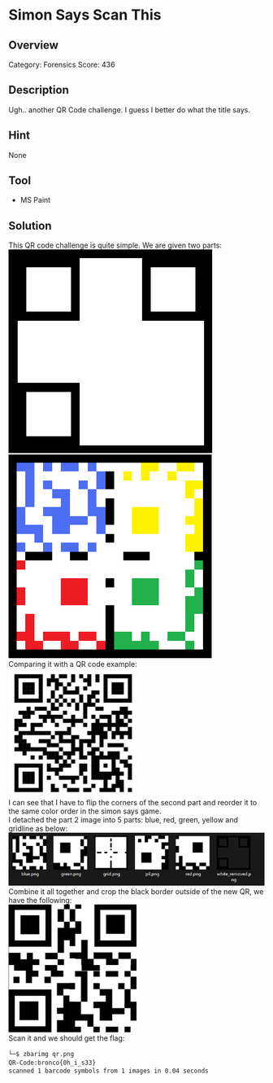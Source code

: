 # Simon Says Scan This #
 
## Overview ##
 
Category: Forensics
Score: 436
 
## Description ##
 
Ugh.. another QR Code challenge. I guess I better do what the title says.

## Hint ##

None

## Tool ##
- MS Paint

## Solution ##
This QR code challenge is quite simple. We are given two parts:  
![P1](image/og/qr_code_p1.png)    
![P2](image/og/qr_code_p2.png)  
Comparing it with a QR code example:  
<img src="image/og/scanme.png" style="width:50%;">  
I can see that I have to flip the corners of the second part and reorder it to the same color order in the simon says game.   
I detached the part 2 image into 5 parts: blue, red, green, yellow and gridline as below:  
![Parts](image/og/shot.png)  
Combine it all together and crop the black border outside of the new QR, we have the following:  
<img src="image/og/qr.png" style="width:50%;">  
Scan it and we should get the flag:  
```bash
└─$ zbarimg qr.png
QR-Code:bronco{0h_i_s33}
scanned 1 barcode symbols from 1 images in 0.04 seconds
```








